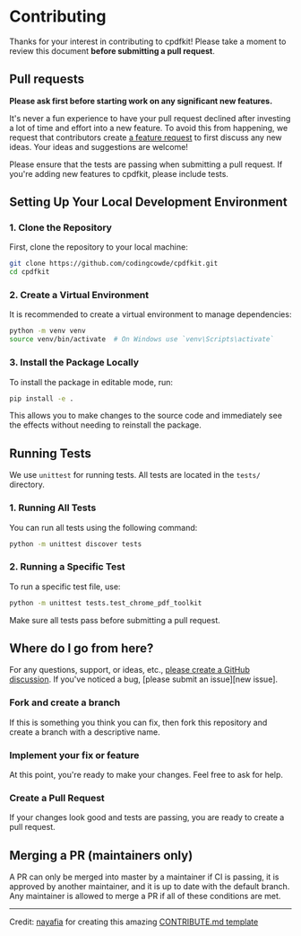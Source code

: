 
# Contributing

Thanks for your interest in contributing to cpdfkit! Please take a moment to review this document **before submitting a pull request**.

## Pull requests

**Please ask first before starting work on any significant new features.**

It's never a fun experience to have your pull request declined after investing a lot of time and effort into a new feature. To avoid this from happening, we request that contributors create [a feature request](https://github.com/codingcowde/cpdfkit/discussions/new?category=ideas) to first discuss any new ideas. Your ideas and suggestions are welcome!

Please ensure that the tests are passing when submitting a pull request. If you're adding new features to cpdfkit, please include tests.

## Setting Up Your Local Development Environment

### 1. Clone the Repository

First, clone the repository to your local machine:

```bash
git clone https://github.com/codingcowde/cpdfkit.git
cd cpdfkit
```

### 2. Create a Virtual Environment

It is recommended to create a virtual environment to manage dependencies:

```bash
python -m venv venv
source venv/bin/activate  # On Windows use `venv\Scripts\activate`
```

### 3.  Install the Package Locally

To install the package in editable mode, run:

```bash
pip install -e .
```

This allows you to make changes to the source code and immediately see the effects without needing to reinstall the package.

## Running Tests

We use `unittest` for running tests. All tests are located in the `tests/` directory.

### 1. Running All Tests

You can run all tests using the following command:

```bash
python -m unittest discover tests
```

### 2. Running a Specific Test

To run a specific test file, use:

```bash
python -m unittest tests.test_chrome_pdf_toolkit
```

Make sure all tests pass before submitting a pull request.

## Where do I go from here?

For any questions, support, or ideas, etc., [please create a GitHub discussion](https://github.com/codingcowde/cpdfkit/discussions/new). If you've noticed a bug, [please submit an issue][new issue].

### Fork and create a branch

If this is something you think you can fix, then fork this repository and create a branch with a descriptive name.

### Implement your fix or feature

At this point, you're ready to make your changes. Feel free to ask for help.

### Create a Pull Request

If your changes look good and tests are passing, you are ready to create a pull request.

## Merging a PR (maintainers only)

A PR can only be merged into master by a maintainer if CI is passing, it is approved by another maintainer, and it is up to date with the default branch. Any maintainer is allowed to merge a PR if all of these conditions are met.

---
Credit: [nayafia](https://github.com/nayafia) for creating this amazing [CONTRIBUTE.md template](https://github.com/nayafia/contributing-template/)